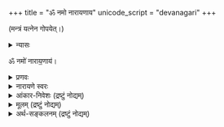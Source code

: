 +++
title = "ॐ नमो नारायणाय"
unicode_script = "devanagari"
+++

(मन्त्रं यत्नेन गोपयेत्।)


<details><summary>न्यासः</summary>

- ना॒राय॑ण ऋषिः॑
- गा॒य॒त्री च्छन्दः॑
- नाराय॒णो दे॒वता॑
</details>


ॐ नमो॑ नाराय॒णाय॑।

<details><summary>प्रणवः</summary>

> ‘‘अकारेणोच्यते विष्णुः,  
सर्वलोकेश्वरो हरिः ।  
उद्धृता विष्णुना लक्ष्मीर्  
उकारेणोच्यते तथा ॥  
मकारस् तु तयोर् दास  
इति प्रणव-लक्षणम्।’’ 
</details>


<details><summary>नारायणे स्वरः</summary>

> ॐ नमो॑ नाराय॒णाय॑ … "प्रत्युत्त॑ब्ध्यै सय॒त्वाय॑ ॥" इति प्रसिद्धं तैत्तिरीयवेदवाक्यं दृष्टान्तयन्त्यभिज्ञाः।

इति स्वरं दर्शयन्त्य् अहोबिलमठाह्निकपुस्तके (मन्त्रे तृतीयाष्टमौ स्वरितौ, षष्ठः अनुदात्त इति साम्यम्)।

व्युत्पत्तयः -

नर आत्मा।  
ततो जातान्याकाशादीनि नाराणि,  
तानि कार्य्याणि अयते कारणात्मना व्याप्नुते नारायणः।  
अस्मिन् पक्षे नारायण꣡ इति।

> नराज्जातानि तत्त्वानि  
> नाराणीति विदुर्बुधाः ।  
> तान्य् एवायनं यस्य  
> तेन नारायणः स्मृतः॥ 

अस्मिन् पक्षे नारा꣡यण इति।

> "नारञ् च मोक्षणं पुण्यम्,  
  अयनं ज्ञानम् ईप्सितम् ।  
  तयोर्ज्ञानं भवेद् यस्मात्  
  सोऽयं नारायणः स्मृतः"।  

अस्मिन् पक्षे नारा꣡यण इति।
</details>

<details><summary>आंकार-निवेशः (द्रष्टुं नोद्यम्)</summary>

> “न स्वरः प्रणवोऽङ्गानि नाप्यन्यविधयस्तथा ।  
स्त्रीणान्तु शूद्राजातीनां मन्त्रमात्रोक्तिरिष्यते”(नारदीयकल्पम्)

> “तत्रोत्तरायणस्यादिर्बिन्दुमान्विष्णुरन्ततः ।  
> बीजमष्टाक्षरस्य स्यात्तेनाष्टाक्षरता भवेत्”(नारदीयम् 1-57)


वेदबाह्येभ्यः साम्रदायिका ॐ-कारस्य स्थानय् आंकारं ददति - न स्त्री शूद्रावधीयेतामिति।  
तद् इदं नारद-वाक्यानुसारेण समर्थयन्ति -  

> उत्तरस्य अयन-शब्दस्यादिस् विष्णुः (=अकारः) बिन्दुमान् अन्ततः = बीजम् अष्टाक्षरस्य।  

दक्षिणकलार्यास् तु स्त्री-शूद्रेभ्योऽपि प्रणवं ददति (अरयर्-रामशर्मा [ऽत्र](https://www.youtube.com/watch?v=DIBE21hxxVQ) ) ।  
ते केचित् तद् एव वाक्यं व्याकुर्वन्ति -  

> अन्ततः, उत्तरायणस्यादिः (= उकारः) बिन्दुमान्,  विष्णुः (=अकारः) (च) = बीजम् अष्टाक्षरस्य।  

तथा व्याकृते तु,  
तद् इदं नारदीयं शास्त्रं  
द्विजेतरपक्षे प्रणवं निषिध्य  
पुनस् तम् एव प्रणवं विदधातीति  
अहो विचित्रम्। 


एवं शैवागमेष्व् अपि व्यत्यासो दृश्यते - शूद्रेभ्यः पञ्चाक्षरी।  
पुनः शब्दक्रमे ऽपि व्यत्यासः -  
"नमः शिवाय" इति वेदे वर्तमानम् अभिलक्ष्य  
शूद्रा "शिवाय नम" इति वदेयुर् इति।  
लोके तु समानां षडक्षरीं लभमानाः शूद्रा अपि दृश्यन्ते। 
</details>


<details><summary>मूलम् (द्रष्टुं नोद्यम्)</summary>

- नारायणाथर्वशीर्षोपनिषत्

> Narayana atharvashira is  also called narayana upanishad and associated with Krishna YV. It has an exalted place in vaikhanasa paddhatis and there r reasons to believe that it is a vaikhanasa text which has become very popular later.
>
> Interestingly, it is the Vedic text which still survives in Bali. No other upanishad survives there.. nor any samhita
>
> - ravilochanaH
</details>

<details><summary>अर्थ-सङ्कलनम् (द्रष्टुं नोद्यम्)</summary>

नारायण-शब्दस्य विष्णु-शब्दस्यापेक्षया, वासु-देव-शब्दस्यापेक्षया च  
विपुलतरार्थ-प्रपञ्चवान्।  

शब्दार्थाः - 

- **नरः** = न रिष्यते → जीवो, सर्वेश्वरो ऽपि वा (अस्मिन् पक्षे दुर्गुणास्पृष्टत्वात्)।  
- **नारः** = नरस्यायम्‌। 
- **अयनः** = उपायः, उपेयः, गृहम् … ।  
  - अय (गतौ) - "ल्युट्" (३-३-११५) इति स्थिते, निरुक्त-बलेन पुंस्त्वम् (यद् अपेक्षितं तत्पुरुषसमासान्ते ऽपि)। 
- णत्वं पाणिनिना संज्ञायां विधीयते “पूर्वपदात् संज्ञायामगः" इति।  
  तेन सर्वत्र विशेष्यं हि नारायणशब्दः। 


- बहु-व्रीहि-घटनेन +बहिर्-व्याप्तिः (नारा गृहं यस्य सः)। बहुव्रीहिस्वरो ऽपि वेदेऽस्तीति केचित् - तन्मृग्यम्।
- तत्-पुरुष-घटनेन +अन्ये ऽर्थाः। वेदे स्वरोऽपि तत्पुरुषपरः।  
</details>
